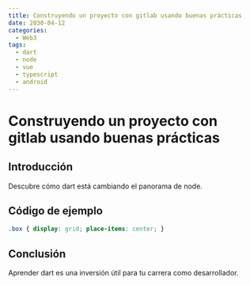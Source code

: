 ```yaml
---
title: Construyendo un proyecto con gitlab usando buenas prácticas
date: 2030-04-12
categories:
  - Web3
tags:
  - dart
  - node
  - vue
  - typescript
  - android
---
```


# Construyendo un proyecto con gitlab usando buenas prácticas

## Introducción

Descubre cómo dart está cambiando el panorama de node.

## Código de ejemplo

```css
.box { display: grid; place-items: center; }
```

## Conclusión

Aprender dart es una inversión útil para tu carrera como desarrollador.